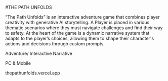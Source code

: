 #THE PATH UNFOLDS

“The Path Unfolds” is an interactive adventure game that combines player creativity with generative AI storytelling. A Player is placed in various thematic scenarios where they must navigate challenges and find their way to safety. At the heart of the game is a dynamic narrative system that adapts to the player’s choices, allowing them to shape their character's actions and decisions through custom prompts.

Adventure/ Interactive Narrative

PC & Mobile

thepathunfolds.vercel.app
